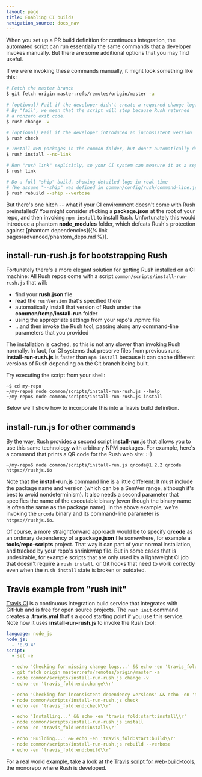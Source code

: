 ```yaml
---
layout: page
title: Enabling CI builds
navigation_source: docs_nav
---
```


When you set up a PR build definition for continuous integration, the automated script can run essentially the same commands that a developer invokes manually.  But there are some additional options that you may find useful.

If we were invoking these commands manually, it might look something like this:

```sh
# Fetch the master branch
$ git fetch origin master:refs/remotes/origin/master -a

# (optional) Fail if the developer didn't create a required change log.
# By "fail", we mean that the script will stop because Rush returned
# a nonzero exit code.
$ rush change -v

# (optional) Fail if the developer introduced an inconsistent version
$ rush check

# Install NPM packages in the common folder, but don't automatically do "rush link"
$ rush install --no-link

# Run "rush link" explicitly, so your CI system can measure it as a separate step
$ rush link

# Do a full "ship" build, showing detailed logs in real time
# (We assume "--ship" was defined in common/config/rush/command-line.json)
$ rush rebuild --ship --verbose
```

But there's one hitch -- what if your CI environment doesn't come with Rush preinstalled?
You might consider sticking a **package.json** at the root of your repo, and then invoking
`npm install` to install Rush.  Unfortunately this would introduce a phantom **node_modules**
folder, which defeats Rush's protection against
[phantom dependencies]({% link pages/advanced/phantom_deps.md %}).

## install-run-rush.js for bootstrapping Rush


Fortunately there's a more elegant solution for getting Rush installed on a CI machine:
All Rush repos come with a script `common/scripts/install-run-rush.js` that will:

- find your **rush.json** file
- read the `rushVersion` that's specified there
- automatically install that version of Rush under the **common/temp/install-run** folder
- using the appropriate settings from your repo's .npmrc file
- ...and then invoke the Rush tool, passing along any command-line parameters that you provided

The installation is cached, so this is not any slower than invoking Rush normally.  In fact,
for CI systems that preserve files from previous runs, **install-run-rush.js** is faster
than `npm install` because it can cache different versions of Rush depending on the Git branch
being built.

Try executing the script from your shell:

```
~$ cd my-repo
~/my-repo$ node common/scripts/install-run-rush.js --help
~/my-repo$ node common/scripts/install-run-rush.js install
```

Below we'll show how to incorporate this into a Travis build definition.

## install-run.js for other commands

By the way, Rush provides a second script **install-run.js** that allows you to use this same
technology with arbitrary NPM packages.  For example, here's a command that prints a QR code
for the Rush web site:  :-)

```
~/my-repo$ node common/scripts/install-run.js qrcode@1.2.2 qrcode https://rushjs.io
```

Note that the **install-run.js** command line is a little different:  It must include the
package name and version (which can be a SemVer range, although it's best to avoid nondeterminism).
It also needs a second parameter that specifies the name of the executable binary (even though
the binary name is often the same as the package name).  In the above example, we're invoking the
`qrcode` binary and its command-line parameter is `https://rushjs.io`.

Of course, a more straightforward approach would be to specify **qrcode** as an ordinary dependency
of a **package.json** file somewhere, for example a **tools/repo-scripts** project.  That way it can
part of your normal installation, and tracked by your repo's shrinkwrap file.  But in some cases
that is undesirable, for example scripts that are only used by a lightweight CI job that doesn't
require a `rush install`. or Git hooks that need to work correctly even when the `rush install` state
is broken or outdated.

## Travis example from "rush init"

[Travis CI](https://travis-ci.com/) is a continuous integration build service that integrates
with GitHub and is free for open source projects.  The `rush init` command creates a **.travis.yml**
that's a good starting point if you use this service.  Note how it uses **install-run-rush.js**
to invoke the Rush tool:

```yaml
language: node_js
node_js:
  - '8.9.4'
script:
  - set -e

  - echo 'Checking for missing change logs...' && echo -en 'travis_fold:start:change\\r'
  - git fetch origin master:refs/remotes/origin/master -a
  - node common/scripts/install-run-rush.js change -v
  - echo -en 'travis_fold:end:change\\r'

  - echo 'Checking for inconsistent dependency versions' && echo -en 'travis_fold:start:check\\r'
  - node common/scripts/install-run-rush.js check
  - echo -en 'travis_fold:end:check\\r'

  - echo 'Installing...' && echo -en 'travis_fold:start:install\\r'
  - node common/scripts/install-run-rush.js install
  - echo -en 'travis_fold:end:install\\r'

  - echo 'Building...' && echo -en 'travis_fold:start:build\\r'
  - node common/scripts/install-run-rush.js rebuild --verbose
  - echo -en 'travis_fold:end:build\\r'
```

For a real world example, take a look at the
[Travis script for web-build-tools](https://github.com/Microsoft/web-build-tools/blob/master/.travis.yml),
the monorepo where Rush is developed.
